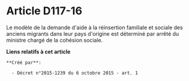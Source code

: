 # Article D117-16

Le modèle de la demande d'aide à la réinsertion familiale et sociale des anciens migrants dans leur pays d'origine est
déterminé par arrêté du ministre chargé de la cohésion sociale.

**Liens relatifs à cet article**

	**Créé par**:

	  - Décret n°2015-1239 du 6 octobre 2015 - art. 1
